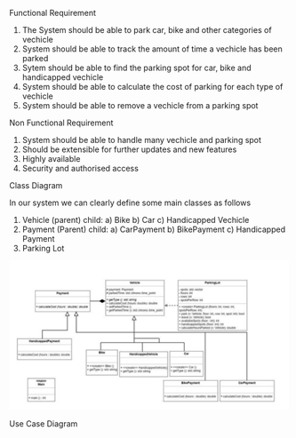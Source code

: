 Functional Requirement

1) The System should be able to park  car, bike and other categories of vechicle
2) System should be able to track the amount of time a vechicle has been parked
3) Sytem should be able to find the parking spot for car, bike and handicapped vechicle
4) System should be able to calculate the cost of parking for each type of vechicle
5) System should be able to remove a vechicle from a parking spot


Non Functional Requirement

1) System should be able to handle many vechicle and parking spot
2) Should be extensible for further updates and new features
3) Highly available
4) Security and authorised access

Class Diagram 

In our system we can clearly define some main classes as follows
1) Vehicle (parent)
    child:
    a) Bike 
    b) Car
    c) Handicapped Vechicle
2) Payment (Parent)
   child:
   a) CarPayment
   b) BikePayment
   c) Handicapped Payment
3) Parking Lot


![alt text](classdiagram.png)



Use Case Diagram 
